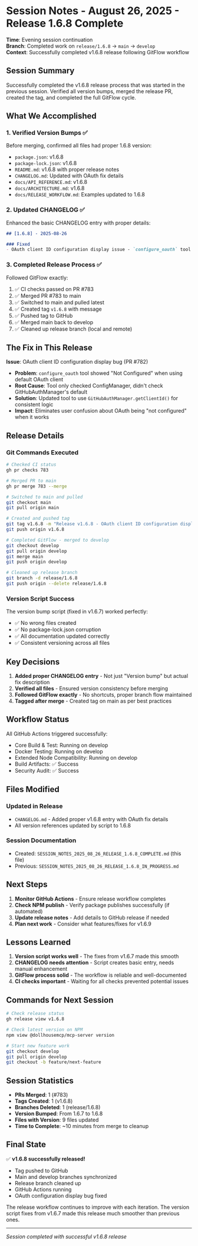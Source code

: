 # Session Notes - August 26, 2025 - Release 1.6.8 Complete

**Time**: Evening session continuation  
**Branch**: Completed work on `release/1.6.8` → `main` → `develop`  
**Context**: Successfully completed v1.6.8 release following GitFlow workflow

## Session Summary

Successfully completed the v1.6.8 release process that was started in the previous session. Verified all version bumps, merged the release PR, created the tag, and completed the full GitFlow cycle.

## What We Accomplished

### 1. Verified Version Bumps ✅
Before merging, confirmed all files had proper 1.6.8 version:
- `package.json`: v1.6.8
- `package-lock.json`: v1.6.8  
- `README.md`: v1.6.8 with proper release notes
- `CHANGELOG.md`: Updated with OAuth fix details
- `docs/API_REFERENCE.md`: v1.6.8
- `docs/ARCHITECTURE.md`: v1.6.8
- `docs/RELEASE_WORKFLOW.md`: Examples updated to 1.6.8

### 2. Updated CHANGELOG ✅
Enhanced the basic CHANGELOG entry with proper details:
```markdown
## [1.6.8] - 2025-08-26

### Fixed
- OAuth client ID configuration display issue - `configure_oauth` tool now correctly shows "Using Default" instead of "Not Configured" when using the default GitHub OAuth client ID (#782)
```

### 3. Completed Release Process ✅
Followed GitFlow exactly:
1. ✅ CI checks passed on PR #783
2. ✅ Merged PR #783 to main
3. ✅ Switched to main and pulled latest
4. ✅ Created tag `v1.6.8` with message
5. ✅ Pushed tag to GitHub
6. ✅ Merged main back to develop
7. ✅ Cleaned up release branch (local and remote)

## The Fix in This Release

**Issue**: OAuth client ID configuration display bug (PR #782)
- **Problem**: `configure_oauth` tool showed "Not Configured" when using default OAuth client
- **Root Cause**: Tool only checked ConfigManager, didn't check GitHubAuthManager's default
- **Solution**: Updated tool to use `GitHubAuthManager.getClientId()` for consistent logic
- **Impact**: Eliminates user confusion about OAuth being "not configured" when it works

## Release Details

### Git Commands Executed
```bash
# Checked CI status
gh pr checks 783

# Merged PR to main
gh pr merge 783 --merge

# Switched to main and pulled
git checkout main
git pull origin main

# Created and pushed tag
git tag v1.6.8 -m "Release v1.6.8 - OAuth client ID configuration display fix"
git push origin v1.6.8

# Completed GitFlow - merged to develop
git checkout develop
git pull origin develop
git merge main
git push origin develop

# Cleaned up release branch
git branch -d release/1.6.8
git push origin --delete release/1.6.8
```

### Version Script Success
The version bump script (fixed in v1.6.7) worked perfectly:
- ✅ No wrong files created
- ✅ No package-lock.json corruption
- ✅ All documentation updated correctly
- ✅ Consistent versioning across all files

## Key Decisions

1. **Added proper CHANGELOG entry** - Not just "Version bump" but actual fix description
2. **Verified all files** - Ensured version consistency before merging
3. **Followed GitFlow exactly** - No shortcuts, proper branch flow maintained
4. **Tagged after merge** - Created tag on main as per best practices

## Workflow Status

All GitHub Actions triggered successfully:
- Core Build & Test: Running on develop
- Docker Testing: Running on develop
- Extended Node Compatibility: Running on develop
- Build Artifacts: ✅ Success
- Security Audit: ✅ Success

## Files Modified

### Updated in Release
- `CHANGELOG.md` - Added proper v1.6.8 entry with OAuth fix details
- All version references updated by script to 1.6.8

### Session Documentation
- Created: `SESSION_NOTES_2025_08_26_RELEASE_1.6.8_COMPLETE.md` (this file)
- Previous: `SESSION_NOTES_2025_08_26_RELEASE_1.6.8_IN_PROGRESS.md`

## Next Steps

1. **Monitor GitHub Actions** - Ensure release workflow completes
2. **Check NPM publish** - Verify package publishes successfully (if automated)
3. **Update release notes** - Add details to GitHub release if needed
4. **Plan next work** - Consider what features/fixes for v1.6.9

## Lessons Learned

1. **Version script works well** - The fixes from v1.6.7 made this smooth
2. **CHANGELOG needs attention** - Script creates basic entry, needs manual enhancement
3. **GitFlow process solid** - The workflow is reliable and well-documented
4. **CI checks important** - Waiting for all checks prevented potential issues

## Commands for Next Session

```bash
# Check release status
gh release view v1.6.8

# Check latest version on NPM
npm view @dollhousemcp/mcp-server version

# Start new feature work
git checkout develop
git pull origin develop
git checkout -b feature/next-feature
```

## Session Statistics

- **PRs Merged**: 1 (#783)
- **Tags Created**: 1 (v1.6.8)
- **Branches Deleted**: 1 (release/1.6.8)
- **Version Bumped**: From 1.6.7 to 1.6.8
- **Files with Version**: 9 files updated
- **Time to Complete**: ~10 minutes from merge to cleanup

## Final State

✅ **v1.6.8 successfully released!**
- Tag pushed to GitHub
- Main and develop branches synchronized
- Release branch cleaned up
- GitHub Actions running
- OAuth configuration display bug fixed

The release workflow continues to improve with each iteration. The version script fixes from v1.6.7 made this release much smoother than previous ones.

---

*Session completed with successful v1.6.8 release*
